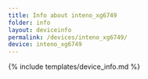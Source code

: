 ```yaml
---
title: Info about inteno_xg6749
folder: info
layout: deviceinfo
permalink: /devices/inteno_xg6749/
device: inteno_xg6749
---
```

{% include templates/device_info.md %}
